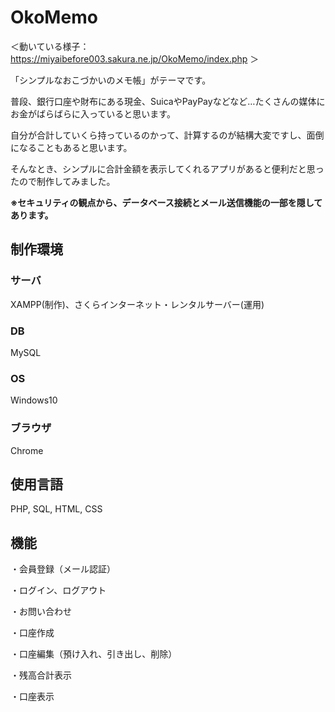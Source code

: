 # OkoMemo

＜動いている様子：
https://miyaibefore003.sakura.ne.jp/OkoMemo/index.php ＞

「シンプルなおこづかいのメモ帳」がテーマです。
 
普段、銀行口座や財布にある現金、SuicaやPayPayなどなど…たくさんの媒体にお金がばらばらに入っていると思います。

自分が合計していくら持っているのかって、計算するのが結構大変ですし、面倒になることもあると思います。

そんなとき、シンプルに合計金額を表示してくれるアプリがあると便利だと思ったので制作してみました。

**※セキュリティの観点から、データベース接続とメール送信機能の一部を隠してあります。**


## 制作環境
### サーバ
XAMPP(制作)、さくらインターネット・レンタルサーバー(運用)

### DB
MySQL

### OS 
Windows10

### ブラウザ
Chrome

## 使用言語
PHP, SQL, HTML, CSS



## 機能

・会員登録（メール認証）

・ログイン、ログアウト

・お問い合わせ

・口座作成

・口座編集（預け入れ、引き出し、削除）

・残高合計表示

・口座表示
